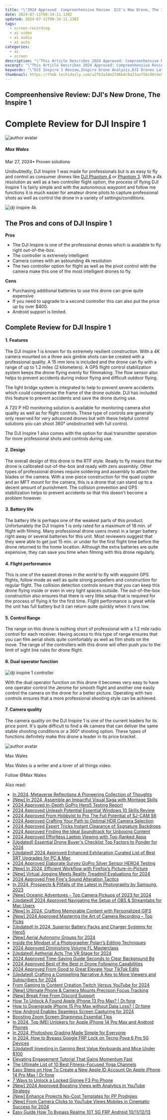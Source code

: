 ```yaml
---
title: "\"2024 Approved  Compreenhensive Review  DJI's New Drone, The Inspire 1\""
date: 2024-07-11T08:34:11.138Z
updated: 2024-07-12T08:34:11.138Z
tags: 
  - screen-recording
  - ai video
  - ai audio
  - ai auto
categories: 
  - ai
  - screen
description: "\"This Article Describes 2024 Approved: Compreenhensive Review: DJI's New Drone, The Inspire 1\""
excerpt: "\"This Article Describes 2024 Approved: Compreenhensive Review: DJI's New Drone, The Inspire 1\""
keywords: "\"DJI Inspire 1 Review,Inspire Drone Analysis,DJI Drones Latest News,Review: DJI's New Tech,The Inspire 1 Guide,DJI Innovation Overview,New Drone: Inspire 1 Details\""
thumbnail: https://thmb.techidaily.com/a27b3a3de27d6b4c9a23aaf5bc90c6e51b30c3f5343bae186756d50b06815cf1.jpg
---
```


## Compreenhensive Review: DJI's New Drone, The Inspire 1

# Complete Review for DJI Inspire 1

![author avatar](https://images.wondershare.com/filmora/article-images/max-wales-author.jpg)

##### Max Wales

 Mar 27, 2024• Proven solutions

 Undoubtedly, DJI Inspire 1 was made for professionals but is as easy to fly and control as consumer drones like [DJI Phantom 4](https://tools.techidaily.com/wondershare/filmora/download/) or [Phantom 3](https://tools.techidaily.com/wondershare/filmora/download/). With a 4k resolution as well as a two controller flight option, the process of flying DJI Inspire 1 is fairly simple and with the autonomous waypoint and follow me functions it is much easier for amateur drone pilots to capture professional shots as well as control the drone in a variety of settings/conditions.

![dji inspire 4k](https://images.wondershare.com/filmora/article-images/dji-inspire-4k.jpg)

## The Pros and cons of DJI Inspire 1

**Pros**

* The DJI Inspire is one of the professional drones which is available to fly right out-of-the-box.
* The controller is extremely intelligent
* Camera comes with an astounding 4k resolution
* The two controller option for flight as well as the pivot control with the camera make this one of the most intelligent drones to fly.

**Cons**

* Purchasing additional batteries to use this drone can grow quite expensive
* If you need to upgrade to a second controller this can also put the price up by over $400.
* Android support is limited.

## Complete Review for DJI Inspire 1

#### 1\.  Features

 The DJI Inspire 1 is known for its extremely resilient construction. With a 4K camera mounted on a three axis gimble shots can be created with a professional quality. A 15 mm lens is included and the drone can fly with a range of up to 1.2 miles (2 kilometers). A GPS flight control stabilization system keeps the drone flying evenly for filmmaking. The flow sensor also helps to prevent accidents during indoor flying and difficult outdoor flying.

 The light bridge system is integrated to help to prevent severe accidents which could compromise the frame of the drone outside. DJI has included this feature to prevent accidents and save the drone during use.

 A 720 P HD monitoring solution is available for monitoring camera shot quality as well as for flight controls. These type of controls are generally only reserved for very advanced drones but with these helpful control solutions you can shoot 360° unobstructed with full control.

 The DJI Inspire 1 also comes with the option for dual transmitter operation for more professional shots and controls during use.

#### 2\.  Design

 The overall design of this drone is the RTF style. Ready to fly means that the drone is calibrated out-of-the-box and ready with zero assembly. Other types of professional drones require soldering and assembly to attach the blades or the camera. With a one-piece construction for the quad copter and an MFT mount for the camera, this is a drone that can stand up to a decent amount of punishment. The collision prevention and GPS stabilization helps to prevent accidents so that this doesn't become a problem however.

#### 3\.  Battery life

 The battery life is perhaps one of the weakest parts of this product. Unfortunately the DJI Inspire 1 is only rated for a maximum of 18 min. of flight with filming. Many professional drone users invest in a larger battery right away or several batteries for this unit. Most reviewers suggest that they were able to get just 15 min. or under for the first flight time before the drone returned to the home location. Although the extra batteries are quite expensive, they can save you time when filming with this drone regularly.

#### 4\.  Flight performance

 This is one of the easiest drones in the world to fly with waypoint GPS flights, follow mode as well as quite strong propellers and construction for regular flight. The collision detection controls ensure that you can keep this drone flying inside or even in very tight spaces outside. The out-of-the-box construction also ensures that there is very little setup that is required for the process of flying it for the first time. Flight performance is great while the unit has full battery but it can return quite quickly when it runs low.

#### 5\.  Control Range

 The range on this drone is nothing short of professional with a 1.2 mile radio control for each receiver. Having access to this type of range ensures that you can film aerial shots quite comfortably as well as film shots on the move. The range of the controllers with this drone will often push you to the limit of sight line rules for drone flight.

#### 6\.  Dual operator function

![dji inspire 1 controller](https://images.wondershare.com/filmora/article-images/dji-inspire-1-controller.jpg)

 With the dual operator function on this drone it becomes very easy to have one operator control the Jerome for smooth flight and another one easily control the camera on the drone for a better picture. Operating with two controls ensures that a more professional shooting style can be achieved.

#### 7\.  Camera quality

 The camera quality on the DJI Inspire 1 is one of the current leaders for its price point. It's quite difficult to find a 4k camera that can deliver the same stable shooting conditions or a 360° shooting option. These types of functions definitely make this drone a leader in its price bracket.

![author avatar](https://images.wondershare.com/filmora/article-images/max-wales-author.jpg)

Max Wales

Max Wales is a writer and a lover of all things video.

Follow @Max Wales


<ins class="adsbygoogle"
     style="display:block"
     data-ad-format="autorelaxed"
     data-ad-client="ca-pub-7571918770474297"
     data-ad-slot="1223367746"></ins>



<ins class="adsbygoogle"
     style="display:block"
     data-ad-client="ca-pub-7571918770474297"
     data-ad-slot="8358498916"
     data-ad-format="auto"
     data-full-width-responsive="true"></ins>




<span class="atpl-alsoreadstyle">Also read:</span>
<div><ul>
<li><a href="https://article-helps.techidaily.com/in-2024-metaverse-reflections-a-pioneering-collection-of-thoughts/"><u>In 2024, Metaverse Reflections  A Pioneering Collection of Thoughts</u></a></li>
<li><a href="https://article-helps.techidaily.com/new-in-2024-assemble-an-impactful-visual-saga-with-montage-skills/"><u>[New] In 2024, Assemble an Impactful Visual Saga with Montage Skills</u></a></li>
<li><a href="https://article-helps.techidaily.com/2024-approved-in-depth-gopro-hero5-testing-report/"><u>2024 Approved  In-Depth GoPro Hero5 Testing Report</u></a></li>
<li><a href="https://article-helps.techidaily.com/2024-approved-unleash-potential-essential-windows-10-skills-review/"><u>2024 Approved  Unleash Potential  Essential Windows 10 Skills Review</u></a></li>
<li><a href="https://article-helps.techidaily.com/2024-approved-from-hobbyist-to-pro-the-full-potential-of-sj-cam-s6/"><u>2024 Approved  From Hobbyist to Pro  The Full Potential of SJ-CAM S6</u></a></li>
<li><a href="https://article-helps.techidaily.com/2024-approved-crafting-your-path-to-optimal-hdr-camera-selection/"><u>2024 Approved  Crafting Your Path to Optimal HDR Camera Selection</u></a></li>
<li><a href="https://article-helps.techidaily.com/2024-approved-expert-tricks-instant-clearance-of-ssgnature-backdrops/"><u>2024 Approved  Expert Tricks  Instant Clearance of Ssgnature Backdrops</u></a></li>
<li><a href="https://article-helps.techidaily.com/2024-approved-finding-the-ideal-soundtrack-for-unboxing-content/"><u>2024 Approved  Finding the Ideal Soundtrack for Unboxing Content</u></a></li>
<li><a href="https://article-helps.techidaily.com/2024-approved-effortless-laptop-viewing-with-top-ranked-apps/"><u>2024 Approved  Effortless Laptop Viewing with Top-Ranked Apps</u></a></li>
<li><a href="https://article-helps.techidaily.com/updated-essential-drone-buyers-checklist-top-factors-to-ponder-for-2024/"><u>[Updated] Essential Drone Buyer's Checklist  Top Factors to Ponder for 2024</u></a></li>
<li><a href="https://article-helps.techidaily.com/updated-2024-approved-enhanced-exhilaration-curated-list-of-best-srt-upgrades-for-pc-and-mac/"><u>[Updated] 2024 Approved  Enhanced Exhilaration  Curated List of Best SRT Upgrades for PC & Mac</u></a></li>
<li><a href="https://article-helps.techidaily.com/2024-approved-elaborate-survey-gopro-silver-sensor-hero4-testing/"><u>2024 Approved  Elaborate Survey  GoPro Silver Sensor HERO4 Testing</u></a></li>
<li><a href="https://article-helps.techidaily.com/new-in-2024-efficient-workflow-with-firefoxs-picture-in-picture/"><u>[New] In 2024, Efficient Workflow with Firefox’s Picture-in-Picture</u></a></li>
<li><a href="https://article-helps.techidaily.com/new-virtual-jogging-meets-reality-treadmill-evaluations-for-2024/"><u>[New] Virtual Jogging Meets Reality  Treadmill Evaluations for 2024</u></a></li>
<li><a href="https://article-helps.techidaily.com/2024-approved-free-fires-sound-alteration-tactics/"><u>2024 Approved  Free Fire's Sound Alteration Tactics</u></a></li>
<li><a href="https://article-helps.techidaily.com/in-2024-prospects-and-pitfalls-of-the-latest-in-photography-by-samsung-2023/"><u>In 2024, Prospects & Pitfalls of the Latest in Photography by Samsung, 2023</u></a></li>
<li><a href="https://article-helps.techidaily.com/new-oceanic-adventures-top-camera-pickups-of-2023-for-2024/"><u>[New] Oceanic Adventures - Top Camera Pickups of 2023 for 2024</u></a></li>
<li><a href="https://article-helps.techidaily.com/updated-2024-approved-navigating-the-setup-of-obs-and-streamlabs-for-mac-users/"><u>[Updated] 2024 Approved  Navigating the Setup of OBS & Streamlabs for Mac Users</u></a></li>
<li><a href="https://article-helps.techidaily.com/new-in-2024-crafting-memorable-content-with-personalized-gifs/"><u>[New] In 2024, Crafting Memorable Content with Personalized GIFS</u></a></li>
<li><a href="https://article-helps.techidaily.com/new-2024-approved-mastering-the-art-of-camera-recording-top-picks/"><u>[New] 2024 Approved  Mastering the Art of Camera Recording – Top Picks</u></a></li>
<li><a href="https://article-helps.techidaily.com/updated-in-2024-superior-battery-packs-and-charger-systems-for-hero5/"><u>[Updated] In 2024, Superior Battery Packs and Charger Systems for Hero5</u></a></li>
<li><a href="https://article-helps.techidaily.com/new-aerial-autonomy-groups-for-2024/"><u>[New] Aerial Autonomy Groups for 2024</u></a></li>
<li><a href="https://article-helps.techidaily.com/inside-the-mindset-of-a-photographer-polarrs-editing-techniques/"><u>Inside the Mindset of a Photographer  Polarr’s Editing Techniques</u></a></li>
<li><a href="https://article-helps.techidaily.com/2024-approved-diminishing-volume-fl-masterclass/"><u>2024 Approved  Diminishing Volume  FL Masterclass</u></a></li>
<li><a href="https://article-helps.techidaily.com/updated-aetherial-acts-the-vr-stage-for-2024/"><u>[Updated] Aetherial Acts  The VR Stage for 2024</u></a></li>
<li><a href="https://article-helps.techidaily.com/2024-approved-time-saving-guide-seconds-to-clear-background-bg/"><u>2024 Approved  Time-Saving Guide  Seconds to Clear Background Bg</u></a></li>
<li><a href="https://article-helps.techidaily.com/2024-approved-best-of-the-best-in-drone-following-capabilities/"><u>2024 Approved  Best of the Best in Drone Following Capabilities</u></a></li>
<li><a href="https://article-helps.techidaily.com/2024-approved-from-good-to-great-elevate-your-tiktok-edits/"><u>2024 Approved  From Good to Great  Elevate Your TikTok Edits</u></a></li>
<li><a href="https://article-helps.techidaily.com/updated-crafting-a-compelling-narrative-a-key-to-more-viewers-and-subscribers-for-2024/"><u>[Updated] Crafting a Compelling Narrative  A Key to More Viewers and Subscribers for 2024</u></a></li>
<li><a href="https://some-knowledge.techidaily.com/from-gaming-to-content-creation-twitch-versus-youtube-for-2024/"><u>From Gaming to Content Creation  Twitch Versus YouTube for 2024</u></a></li>
<li><a href="https://some-skills.techidaily.com/new-ultimate-phone-and-camera-mounts-precision-focus-tracking/"><u>[New] Ultimate Phone & Camera Mounts  Precision Focus Tracking</u></a></li>
<li><a href="https://discord-videos.techidaily.com/new-break-free-from-discord-support/"><u>[New] Break Free From Discord Support</u></a></li>
<li><a href="https://iphone-unlock.techidaily.com/how-to-unlock-a-found-apple-iphone-13-pro-max-drfone-by-drfone-ios/"><u>How To Unlock A Found Apple iPhone 13 Pro Max? | Dr.fone</u></a></li>
<li><a href="https://blog-min.techidaily.com/how-to-downgrade-iphone-15-pro-max-without-data-loss-drfone-by-drfone-ios-system-repair-ios-system-repair/"><u>How to Downgrade iPhone 15 Pro Max without Data Loss? | Dr.fone</u></a></li>
<li><a href="https://visual-screen-recording.techidaily.com/how-android-enables-seamless-screen-capturing-for-2024/"><u>How Android Enables Seamless Screen Capturing for 2024</u></a></li>
<li><a href="https://extra-resources.techidaily.com/boosting-zoom-screen-sharpness-essential-tips/"><u>Boosting Zoom Screen Sharpness  Essential Tips</u></a></li>
<li><a href="https://sim-unlock.techidaily.com/in-2024-top-imei-unlokers-for-apple-iphone-14-pro-max-and-android-phones-by-drfone-ios/"><u>In 2024, Top IMEI Unlokers for Apple iPhone 14 Pro Max and Android Phones</u></a></li>
<li><a href="https://extra-skills.techidaily.com/in-2024-photoshop-grading-made-simple-for-everyone/"><u>In 2024, Photoshop Grading Made Simple for Everyone</u></a></li>
<li><a href="https://bypass-frp.techidaily.com/in-2024-how-to-bypass-google-frp-lock-on-tecno-pova-6-pro-5g-devices-by-drfone-android/"><u>In 2024, How to Bypass Google FRP Lock on Tecno Pova 6 Pro 5G Devices</u></a></li>
<li><a href="https://screen-capture.techidaily.com/updated-investing-in-gaming-best-value-keyboards-and-mice-under-100/"><u>[Updated] Investing in Gaming  Best Value Keyboards and Mice Under $100</u></a></li>
<li><a href="https://extra-hints.techidaily.com/elevating-engagement-tutorial-that-gains-momentum-fast/"><u>Elevating Engagement  Tutorial That Gains Momentum Fast</u></a></li>
<li><a href="https://youtube-videos.techidaily.com/the-ultimate-list-of-10-best-fitness-focused-yoga-channels/"><u>The Ultimate List of 10 Best Fitness-Focused Yoga Channels</u></a></li>
<li><a href="https://iphone-unlock.techidaily.com/easy-steps-on-how-to-create-a-new-apple-id-account-on-apple-iphone-14-pro-max-drfone-by-drfone-ios/"><u>Easy Steps on How To Create a New Apple ID Account On Apple iPhone 14 Pro Max | Dr.fone</u></a></li>
<li><a href="https://android-unlock.techidaily.com/7-ways-to-unlock-a-locked-gionee-f3-pro-phone-by-drfone-android/"><u>7 Ways to Unlock a Locked Gionee F3 Pro Phone</u></a></li>
<li><a href="https://youtube-sure.techidaily.com/024-approved-boosting-views-with-analytics-in-youtube-strategy/"><u>[New] 2024 Approved  Boosting Views with Analytics in YouTube Strategy</u></a></li>
<li><a href="https://fox-links.techidaily.com/new-enhance-projects-no-cost-templates-for-pp-prodigies/"><u>[New] Enhance Projects  No-Cost Templates for PP Prodigies</u></a></li>
<li><a href="https://eaxpv-info.techidaily.com/new-from-camera-clicks-to-youtube-views-mobiles-in-cinematic-success-for-2024/"><u>[New] From Camera Clicks to YouTube Views  Mobiles in Cinematic Success for 2024</u></a></li>
<li><a href="https://android-frp.techidaily.com/easy-guide-how-to-bypass-realme-10t-5g-frp-android-10111213-by-drfone-android/"><u>Easy Guide How To Bypass Realme 10T 5G FRP Android 10/11/12/13</u></a></li>
</ul></div>
